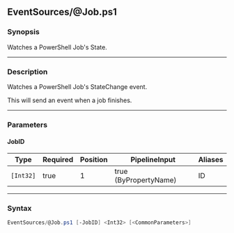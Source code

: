 EventSources/@Job.ps1
---------------------




### Synopsis
Watches a PowerShell Job's State.



---


### Description

Watches a PowerShell Job's StateChange event.

This will send an event when a job finishes.



---


### Parameters
#### **JobID**




|Type     |Required|Position|PipelineInput        |Aliases|
|---------|--------|--------|---------------------|-------|
|`[Int32]`|true    |1       |true (ByPropertyName)|ID     |





---


### Syntax
```PowerShell
EventSources/@Job.ps1 [-JobID] <Int32> [<CommonParameters>]
```

